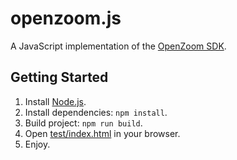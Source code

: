 # openzoom.js

A JavaScript implementation of the [OpenZoom SDK][].

## Getting Started

1. Install [Node.js][].
2. Install dependencies: `npm install`.
3. Build project: `npm run build`.
4. Open [test/index.html](test/index.html) in your browser.
5. Enjoy.


[Node.js]: http://nodejs.org/
[OpenZoom SDK]: https://github.com/openzoom/sdk/
